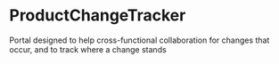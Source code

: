 # ProductChangeTracker
Portal designed to help cross-functional collaboration for changes that occur, and to track where a change stands
